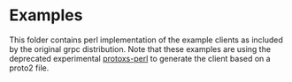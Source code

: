 # Examples

This folder contains perl implementation of the example clients as included by
the original grpc distribution. Note that these examples are using the
deprecated experimental [protoxs-perl](https://github.com/joyrex2001/protobuf-perlxs)
to generate the client based on a proto2 file.
